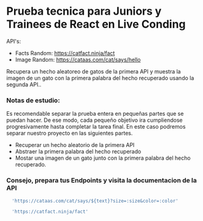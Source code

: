# Prueba tecnica para Juniors y Trainees de React en Live Conding

API's:
- Facts Random: https://catfact.ninja/fact
- Image Random: https://cataas.com/cat/says/hello

Recupera un hecho aleatoreo de gatos de la primera API y muestra la imagen de un gato con la primera palabra del hecho recuperado usando la segunda API..

### Notas de estudio:

Es recomendable separar la prueba entera en pequeñas partes que se puedan hacer.
De ese modo, cada pequeño objetivo ira cumpliendose progresivamente hasta completar la tarea final.
En este caso podremos separar nuestro proyecto en las siguientes partes.

- Recuperar un hecho aleatorio de la primera API
- Abstraer la primera palabra del hecho recuperado
- Mostar una imagen de un gato junto con la primera palabra del hecho recuperado.

### Consejo, prepara tus Endpoints y visita la documentacion de la API

```Javascript
  'https://cataas.com/cat/says/${text}?size=:size&color=:color'

  'https://catfact.ninja/fact'
```